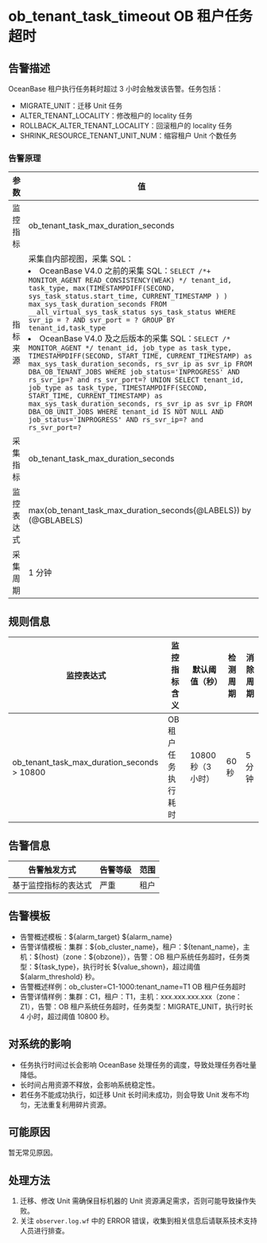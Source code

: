 # ob_tenant_task_timeout OB 租户任务超时

## 告警描述

OceanBase 租户执行任务耗时超过 3 小时会触发该告警。任务包括：

* MIGRATE_UNIT：迁移 Unit 任务
* ALTER_TENANT_LOCALITY：修改租户的 locality 任务
* ROLLBACK_ALTER_TENANT_LOCALITY：回滚租户的 locality 任务
* SHRINK_RESOURCE_TENANT_UNIT_NUM：缩容租户 Unit 个数任务

### 告警原理

| 参数 | 值 |
| --- | --- |
| 监控指标 | ob_tenant_task_max_duration_seconds |
| 指标来源 | 采集自内部视图，采集 SQL：</br><li>OceanBase V4.0 之前的采集 SQL：```SELECT /*+ MONITOR_AGENT READ_CONSISTENCY(WEAK) */ tenant_id, task_type, max(TIMESTAMPDIFF(SECOND, sys_task_status.start_time, CURRENT_TIMESTAMP ) ) max_sys_task_duration_seconds FROM __all_virtual_sys_task_status sys_task_status WHERE svr_ip = ? AND svr_port = ? GROUP BY tenant_id,task_type```</li><li>OceanBase V4.0 及之后版本的采集 SQL：```SELECT /* MONITOR_AGENT */ tenant_id, job_type as task_type, TIMESTAMPDIFF(SECOND, START_TIME, CURRENT_TIMESTAMP) as max_sys_task_duration_seconds, rs_svr_ip as svr_ip FROM DBA_OB_TENANT_JOBS WHERE job_status='INPROGRESS' AND rs_svr_ip=? and rs_svr_port=? UNION SELECT tenant_id, job_type as task_type, TIMESTAMPDIFF(SECOND, START_TIME, CURRENT_TIMESTAMP) as max_sys_task_duration_seconds, rs_svr_ip as svr_ip FROM DBA_OB_UNIT_JOBS WHERE tenant_id IS NOT NULL AND job_status='INPROGRESS' AND rs_svr_ip=? and rs_svr_port=?```</li>|
| 采集指标 | ob_tenant_task_max_duration_seconds |
| 监控表达式 | max(ob_tenant_task_max_duration_seconds{@LABELS}) by (@GBLABELS) |
| 采集周期 | 1 分钟 |

## 规则信息

| 监控表达式 | 监控指标含义 | 默认阈值（秒） | 检测周期 | 消除周期 |
| --- | --- | --- | --- | --- |
| ob_tenant_task_max_duration_seconds > 10800 | OB 租户任务执行耗时 | 10800 秒（3 小时） | 60 秒 | 5 分钟 |

## 告警信息

| 告警触发方式 | 告警等级 | 范围 |
| --- | --- | --- |
| 基于监控指标的表达式 | 严重 | 租户 |

## 告警模板

* 告警概述模板：\${alarm_target} \${alarm_name}
* 告警详情模板：集群：\${ob_cluster_name}，租户：\${tenant_name}，主机：\${host}（zone：\${obzone}），告警：OB 租户系统任务超时，任务类型：\${task_type}，执行时长 \${value_shown}，超过阈值 \${alarm_threshold} 秒。
* 告警概述样例：ob_cluster=C1-1000:tenant_name=T1 OB 租户任务超时
* 告警详情样例：集群：C1，租户：T1，主机：xxx.xxx.xxx.xxx（zone：Z1），告警：OB 租户系统任务超时，任务类型：MIGRATE_UNIT，执行时长 4 小时，超过阈值 10800 秒。

## 对系统的影响

* 任务执行时间过长会影响 OceanBase 处理任务的调度，导致处理任务吞吐量降低。
* 长时间占用资源不释放，会影响系统稳定性。
* 若任务不能成功执行，如迁移 Unit 长时间未成功，则会导致 Unit 发布不均匀，无法重复利用碎片资源。

## 可能原因

暂无常见原因。

## 处理方法

1. 迁移、修改 Unit 需确保目标机器的 Unit 资源满足需求，否则可能导致操作失败。
2. 关注 `observer.log.wf` 中的 ERROR 错误，收集到相关信息后请联系技术支持人员进行排查。
